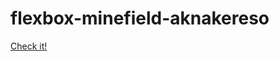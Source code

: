 # flexbox-minefield-aknakereso

[Check it!](https://szobonyatomi.github.io/flexbox-minefield-aknakereso/)
